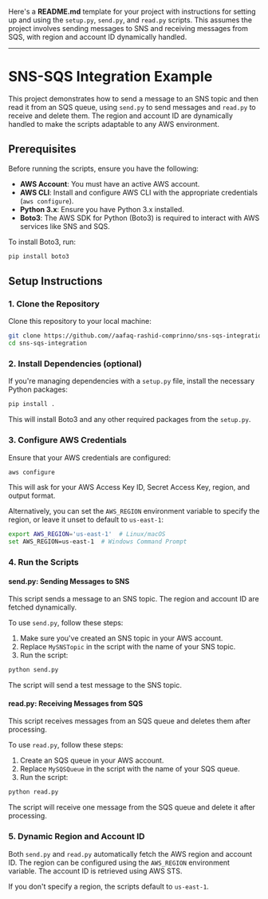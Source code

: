Here's a **README.md** template for your project with instructions for setting up and using the `setup.py`, `send.py`, and `read.py` scripts. This assumes the project involves sending messages to SNS and receiving messages from SQS, with region and account ID dynamically handled.

---

# SNS-SQS Integration Example

This project demonstrates how to send a message to an SNS topic and then read it from an SQS queue, using `send.py` to send messages and `read.py` to receive and delete them. The region and account ID are dynamically handled to make the scripts adaptable to any AWS environment.

## Prerequisites

Before running the scripts, ensure you have the following:

- **AWS Account**: You must have an active AWS account.
- **AWS CLI**: Install and configure AWS CLI with the appropriate credentials (`aws configure`).
- **Python 3.x**: Ensure you have Python 3.x installed.
- **Boto3**: The AWS SDK for Python (Boto3) is required to interact with AWS services like SNS and SQS.

To install Boto3, run:

```bash
pip install boto3
```

## Setup Instructions

### 1. Clone the Repository

Clone this repository to your local machine:

```bash
git clone https://github.com//aafaq-rashid-comprinno/sns-sqs-integration.git
cd sns-sqs-integration
```

### 2. Install Dependencies (optional)

If you're managing dependencies with a `setup.py` file, install the necessary Python packages:

```bash
pip install .
```

This will install Boto3 and any other required packages from the `setup.py`.

### 3. Configure AWS Credentials

Ensure that your AWS credentials are configured:

```bash
aws configure
```

This will ask for your AWS Access Key ID, Secret Access Key, region, and output format.

Alternatively, you can set the `AWS_REGION` environment variable to specify the region, or leave it unset to default to `us-east-1`:

```bash
export AWS_REGION='us-east-1'  # Linux/macOS
set AWS_REGION=us-east-1  # Windows Command Prompt
```

### 4. Run the Scripts

#### **send.py**: Sending Messages to SNS

This script sends a message to an SNS topic. The region and account ID are fetched dynamically.

To use `send.py`, follow these steps:

1. Make sure you've created an SNS topic in your AWS account.
2. Replace `MySNSTopic` in the script with the name of your SNS topic.
3. Run the script:

```bash
python send.py
```

The script will send a test message to the SNS topic.

#### **read.py**: Receiving Messages from SQS

This script receives messages from an SQS queue and deletes them after processing.

To use `read.py`, follow these steps:

1. Create an SQS queue in your AWS account.
2. Replace `MySQSQueue` in the script with the name of your SQS queue.
3. Run the script:

```bash
python read.py
```

The script will receive one message from the SQS queue and delete it after processing.

### 5. Dynamic Region and Account ID

Both `send.py` and `read.py` automatically fetch the AWS region and account ID. The region can be configured using the `AWS_REGION` environment variable. The account ID is retrieved using AWS STS.

If you don't specify a region, the scripts default to `us-east-1`.
